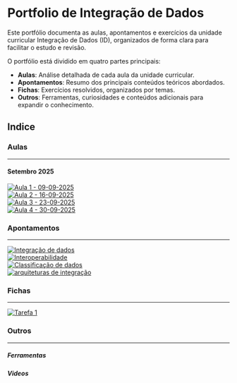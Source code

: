 # Portfolio de Integração de Dados

Este portfólio documenta as aulas, apontamentos e exercícios da unidade curricular Integração de Dados (ID), organizados de forma clara para facilitar o estudo e revisão.

O portfólio está dividido em quatro partes principais:

- **Aulas**: Análise detalhada de cada aula da unidade curricular.
- **Apontamentos**: Resumo dos principais conteúdos teóricos abordados.
- **Fichas**: Exercícios resolvidos, organizados por temas.
- **Outros**: Ferramentas, curiosidades e conteúdos adicionais para expandir o conhecimento.

## Indice

### Aulas

---

#### Setembro 2025

[![Aula 1 - 09-09-2025](https://img.shields.io/badge/Aula%201-09--09--2025-blue?style=for-the-badge)](aulas/09-09-2025.md) <br/>
[![Aula 2 - 16-09-2025](https://img.shields.io/badge/Aula%202-16--09--2025-blue?style=for-the-badge)](aulas/16-09-2025.md) <br/>
[![Aula 3 - 23-09-2025](https://img.shields.io/badge/Aula%203-23--09--2025-blue?style=for-the-badge)](aulas/23-09-2025.md) <br/>
[![Aula 4 - 30-09-2025](https://img.shields.io/badge/Aula%204-30--09--2025-blue?style=for-the-badge)](aulas/30-09-2025.md) <br/>

### Apontamentos

---

[![Integração de dados](https://img.shields.io/badge/integração%20de%20dados-28A745?style=for-the-badge)](apontamentos/integração%20de%20dados.md)<br/>
[![Interoperabilidade](https://img.shields.io/badge/interoperabilidade-28A745?style=for-the-badge)](apontamentos/interoperabilidade.md)<br/>
[![Classificação de dados](https://img.shields.io/badge/classificação%20de%20dados-28A745?style=for-the-badge)](apontamentos/classificacao%20de%20dados.md)<br/>
[![arquiteturas de integração](https://img.shields.io/badge/arquiteturas%20de%20integração-28A745?style=for-the-badge)](apontamentos/classificacao%20de%20dados.md)<br/>

### Fichas

---

[![Tarefa 1](https://img.shields.io/badge/Tarefa%2001-orange?style=for-the-badge)](fichas/tarefa1.md) <br>

### Outros

---

##### Ferramentas

<!-- [![VirtualBox - Máquinas Virtuais](https://img.shields.io/badge/VirtualBox%20-%20Máquinas%20Virtuais-purple?style=for-the-badge)](https://www.virtualbox.org/) -->

##### Videos

## <!-- [![Correção de erro VirtualBox - "Missing Dependencies"](https://img.shields.io/badge/youtube-Correção%20de%20erro%20VirtualBox:%20"Missing%20Dependencies"-FF0000?style=for-the-badge)](https://www.youtube.com/watch?v=IvPdhh70OGM) -->
